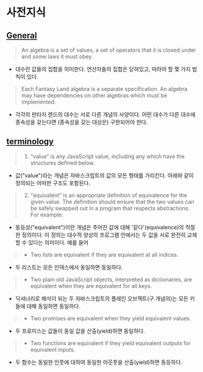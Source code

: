# 사전지식

## [General](https://github.com/fantasyland/fantasy-land?tab=readme-ov-file#general)
> An algebra is a set of values, a set of operators that it is closed under and some laws it must obey.
- 대수란 값들의 집합을 의미한다. 연산자들의 집합은 닫혀있고, 따라야 할 몇 가지 법칙이 있다.

> Each Fantasy Land algebra is a separate specification. An algebra may have dependencies on other algebras which must be implemented.
- 각각의 판타지 렌드의 대수는 서로 다른 개념의 사양이다. 어떤 대수가 다른 대수에 종속성을 갖는다면 (종속성을 갖는 대상은) 구현되어야 한다.

## [terminology](https://github.com/fantasyland/fantasy-land?tab=readme-ov-file#terminology)
> 1. "value" is any JavaScript value, including any which have the structures defined below.
- 값("value")라는 개념은 자바스크립트의 값의 모든 형태를 가리킨다. 아래와 같이 정의되는 어떠한 구조도 포함된다.
> 2. "equivalent" is an appropriate definition of equivalence for the given value. The definition should ensure that the two values can be safely swapped out in a program that respects abstractions. For example:
- 동등성("equivalent")이란 개념은 주어진 값에 대해 '같다'(equivalence)의 적절한 정의이다. 이 정의는 대수적 양상의 프로그램 안에서는 두 값을 서로 완전히 교체할 수 있다는 의미이다. 예를 들어
> - Two lists are equivalent if they are equivalent at all indices.
- 두 리스트는 모든 인덱스에서 동일하면 동일하다.
> - Two plain old JavaScript objects, interpreted as dictionaries, are equivalent when they are equivalent for all keys.
- 딕셔너리로 해석이 되는 두 자바스크립트의 플레인 오브젝트(구 개념의)는 모든 키들에 대해 동일하면 동일하다.
> - Two promises are equivalent when they yield equivalent values.
- 두 프로미스는 값들이 동일 값을 산출(yield)하면 동일하다.
> - Two functions are equivalent if they yield equivalent outputs for equivalent inputs.
- 두 함수는 동일한 인풋에 대하여 동일한 아웃풋을 산출(yield)하면 동등하다.
